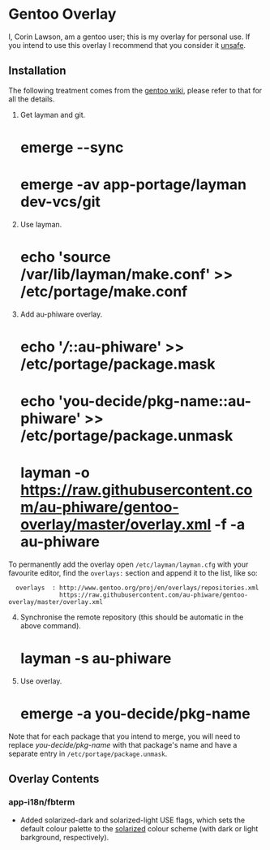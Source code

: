 Gentoo Overlay
==============

I, Corin Lawson, am a gentoo user; this is my overlay for personal use. If you
intend to use this overlay I recommend that you consider it
[unsafe](http://wiki.gentoo.org/wiki/Overlay#Using_unsafe_overlays).

Installation
------------

The following treatment comes from the
[gentoo wiki](http://wiki.gentoo.org/wiki/Overlay), please refer to that for all
the details.

1. Get layman and git.

    # emerge --sync
    # emerge -av app-portage/layman dev-vcs/git

2. Use layman.

    # echo 'source /var/lib/layman/make.conf' >> /etc/portage/make.conf

3. Add au-phiware overlay.

    # echo '*/*::au-phiware' >> /etc/portage/package.mask
    # echo 'you-decide/pkg-name::au-phiware' >> /etc/portage/package.unmask
    # layman -o https://raw.githubusercontent.com/au-phiware/gentoo-overlay/master/overlay.xml -f -a au-phiware

  To permanently add the overlay open `/etc/layman/layman.cfg` with your
  favourite editor, find the `overlays:` section and append it to the list,
  like so:

      overlays  : http://www.gentoo.org/proj/en/overlays/repositories.xml
                  https://raw.githubusercontent.com/au-phiware/gentoo-overlay/master/overlay.xml

4. Synchronise the remote repository (this should be automatic in the above
   command).

    # layman -s au-phiware

5. Use overlay.

    # emerge -a you-decide/pkg-name

Note that for each package that you intend to merge, you will need to replace
*you-decide/pkg-name* with that package's name and have a separate entry in
`/etc/portage/package.unmask`.


Overlay Contents
----------------

### app-i18n/fbterm

- Added solarized-dark and solarized-light USE flags,
  which sets the default colour palette to the
  [solarized](http://ethanschoonover.com/solarized) colour scheme
  (with dark or light barkground, respectively).

